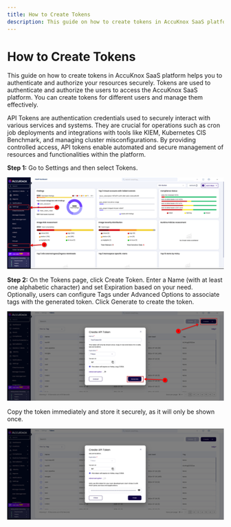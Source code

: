 ```yaml
---
title: How to Create Tokens
description: This guide on how to create tokens in AccuKnox SaaS platform helps you to authenticate and authorize your resources securely. Tokens are used to authenticate and authorize the users to access the AccuKnox SaaS platform.
---
```


# How to Create Tokens

This guide on how to create tokens in AccuKnox SaaS platform helps you to authenticate and authorize your resources securely. Tokens are used to authenticate and authorize the users to access the AccuKnox SaaS platform. You can create tokens for different users and manage them effectively.

API Tokens are authentication credentials used to securely interact with various services and systems. They are crucial for operations such as cron job deployments and integrations with tools like KIEM, Kubernetes CIS Benchmark, and managing cluster misconfigurations. By providing controlled access, API tokens enable automated and secure management of resources and functionalities within the platform.

**Step 1:** Go to Settings and then select Tokens.

![Token Creation](images/token-creation/image3.png)

**Step 2:** On the Tokens page, click Create Token. Enter a Name (with at least one alphabetic character) and set Expiration based on your need. Optionally, users can configure Tags under Advanced Options to associate tags with the generated token. Click Generate to create the token.

![Token Creation](images/token-creation/image1.png)

Copy the token immediately and store it securely, as it will only be shown once.

![Token Creation](images/token-creation/image2.png)
